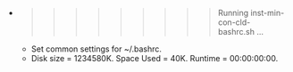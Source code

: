 * >>>>>>>>> Running inst-min-con-cld-bashrc.sh ...
  * Set common settings for ~/.bashrc.
  * Disk size = 1234580K. Space Used = 40K. Runtime = 00:00:00:00.
